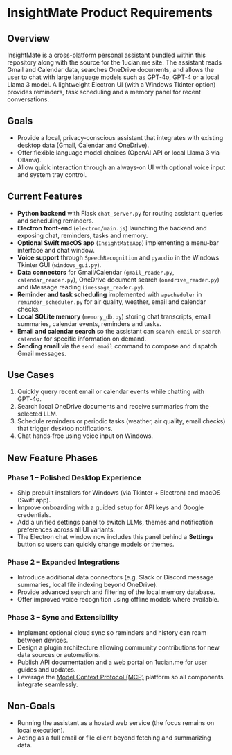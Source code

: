 # InsightMate Product Requirements

## Overview
InsightMate is a cross-platform personal assistant bundled within this repository along with the source for the 1ucian.me site. The assistant reads Gmail and Calendar data, searches OneDrive documents, and allows the user to chat with large language models such as GPT‑4o, GPT‑4 or a local Llama 3 model. A lightweight Electron UI (with a Windows Tkinter option) provides reminders, task scheduling and a memory panel for recent conversations.

## Goals
- Provide a local, privacy‑conscious assistant that integrates with existing desktop data (Gmail, Calendar and OneDrive).
- Offer flexible language model choices (OpenAI API or local Llama 3 via Ollama).
- Allow quick interaction through an always‑on UI with optional voice input and system tray control.

## Current Features
- **Python backend** with Flask `chat_server.py` for routing assistant queries and scheduling reminders.
- **Electron front‑end** (`electron/main.js`) launching the backend and exposing chat, reminders, tasks and memory.
- **Optional Swift macOS app** (`InsightMateApp`) implementing a menu‑bar interface and chat window.
- **Voice support** through `SpeechRecognition` and `pyaudio` in the Windows Tkinter GUI (`windows_gui.py`).
- **Data connectors** for Gmail/Calendar (`gmail_reader.py`, `calendar_reader.py`), OneDrive document search (`onedrive_reader.py`) and iMessage reading (`imessage_reader.py`).
- **Reminder and task scheduling** implemented with `apscheduler` in `reminder_scheduler.py` for air quality, weather, email and calendar checks.
- **Local SQLite memory** (`memory_db.py`) storing chat transcripts, email summaries, calendar events, reminders and tasks.
- **Email and calendar search** so the assistant can `search email` or `search calendar` for specific information on demand.
- **Sending email** via the `send email` command to compose and dispatch Gmail messages.

## Use Cases
1. Quickly query recent email or calendar events while chatting with GPT‑4o.
2. Search local OneDrive documents and receive summaries from the selected LLM.
3. Schedule reminders or periodic tasks (weather, air quality, email checks) that trigger desktop notifications.
4. Chat hands‑free using voice input on Windows.

## New Feature Phases
### Phase 1 – Polished Desktop Experience
- Ship prebuilt installers for Windows (via Tkinter + Electron) and macOS (Swift app).
- Improve onboarding with a guided setup for API keys and Google credentials.
- Add a unified settings panel to switch LLMs, themes and notification preferences across all UI variants.
- The Electron chat window now includes this panel behind a **Settings** button so users can quickly change models or themes.

### Phase 2 – Expanded Integrations
- Introduce additional data connectors (e.g. Slack or Discord message summaries, local file indexing beyond OneDrive).
- Provide advanced search and filtering of the local memory database.
- Offer improved voice recognition using offline models where available.

### Phase 3 – Sync and Extensibility
- Implement optional cloud sync so reminders and history can roam between devices.
- Design a plugin architecture allowing community contributions for new data sources or automations.
- Publish API documentation and a web portal on 1ucian.me for user guides and updates.
- Leverage the [Model Context Protocol (MCP)](https://modelcontextprotocol.io/introduction) platform so all components integrate seamlessly.

## Non‑Goals
- Running the assistant as a hosted web service (the focus remains on local execution).
- Acting as a full email or file client beyond fetching and summarizing data.


